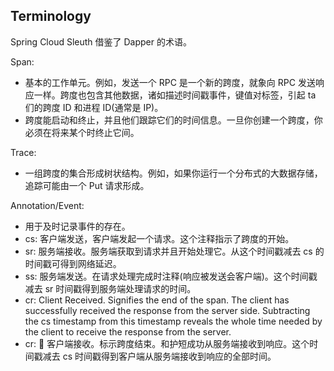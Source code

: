 ## Terminology

Spring Cloud Sleuth 借鉴了 Dapper 的术语。

Span:

- 基本的工作单元。例如，发送一个 RPC 是一个新的跨度，就象向 RPC 发送响应一样。跨度也包含其他数据，诸如描述时间戳事件，键值对标签，引起 ta 们的跨度 ID 和进程 ID(通常是 IP)。
- 跨度能启动和终止，并且他们跟踪它们的时间信息。一旦你创建一个跨度，你必须在将来某个时终止它间。

Trace:

- 一组跨度的集合形成树状结构。例如，如果你运行一个分布式的大数据存储，追踪可能由一个 Put 请求形成。

Annotation/Event:

- 用于及时记录事件的存在。
- cs: 客户端发送，客户端发起一个请求。这个注释指示了跨度的开始。
- sr: 服务端接收。服务端获取到请求并且开始处理它。从这个时间戳减去 cs 的时间戳可得到网络延迟。
- ss: 服务端发送。在请求处理完成时注释(响应被发送会客户端)。这个时间戳减去 sr 时间戳得到服务端处理请求的时间。
- cr: Client Received. Signifies the end of the span. The client has successfully received the response from the server side. Subtracting the cs timestamp from this timestamp reveals the whole time needed by the client to receive the response from the server.
- cr:  客户端接收。标示跨度结束。和护短成功从服务端接收到响应。这个时间戳减去 cs 时间戳得到客户端从服务端接收到响应的全部时间。
